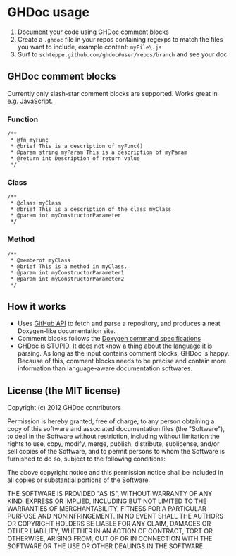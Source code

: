 # GHDoc usage
1. Document your code using GHDoc comment blocks
2. Create a ```.ghdoc``` file in your repos containing regexps to match the files you want to include, example content: ```myFile\.js```
3. Surf to ```schteppe.github.com/ghdoc#user/repos/branch``` and see your doc

## GHDoc comment blocks
Currently only slash-star comment blocks are supported. Works great in e.g. JavaScript.

### Function

```
/**
 * @fn myFunc
 * @brief This is a description of myFunc()
 * @param string myParam This is a description of myParam
 * @return int Description of return value
 */
```

### Class

```
/**
 * @class myClass
 * @brief This is a description of the class myClass
 * @param int myConstructorParameter
 */
```

### Method

```
/**
 * @memberof myClass
 * @brief This is a method in myClass.
 * @param int myConstructorParameter1
 * @param int myConstructorParameter2
 */
```

## How it works
* Uses [GitHub API](http://develop.github.com/) to fetch and parse a repository, and produces a neat Doxygen-like documentation site.
* Comment blocks follows the [Doxygen command specifications](http://www.stack.nl/~dimitri/doxygen/commands.html)
* GHDoc is STUPID. It does not know a thing about the language it is parsing. As long as the input contains comment blocks, GHDoc is happy. Because of this, comment blocks needs to be precise and contain more information than language-aware documentation softwares.

## License (the MIT license)

Copyright (c) 2012 GHDoc contributors

Permission is hereby granted, free of charge, to any person obtaining a copy of this software and associated documentation files (the "Software"), to deal in the Software without restriction, including without limitation the rights to use, copy, modify, merge, publish, distribute, sublicense, and/or sell copies of the Software, and to permit persons to whom the Software is furnished to do so, subject to the following conditions:

The above copyright notice and this permission notice shall be included in all copies or substantial portions of the Software.

THE SOFTWARE IS PROVIDED "AS IS", WITHOUT WARRANTY OF ANY KIND, EXPRESS OR IMPLIED, INCLUDING BUT NOT LIMITED TO THE WARRANTIES OF MERCHANTABILITY, FITNESS FOR A PARTICULAR PURPOSE AND NONINFRINGEMENT. IN NO EVENT SHALL THE AUTHORS OR COPYRIGHT HOLDERS BE LIABLE FOR ANY CLAIM, DAMAGES OR OTHER LIABILITY, WHETHER IN AN ACTION OF CONTRACT, TORT OR OTHERWISE, ARISING FROM, OUT OF OR IN CONNECTION WITH THE SOFTWARE OR THE USE OR OTHER DEALINGS IN THE SOFTWARE.